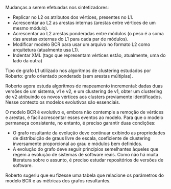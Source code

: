 Mudanças a serem efetuadas nos sintetizadores:
  * Replicar no L2 os atributos dos vértices, presentes no L1.
  * Acrescentar ao L2 as arestas internas (arestas entre vértices de um mesmo módulo).
  * Acrescentar ao L2 arestas ponderadas entre módulos (o peso é a soma das arestas externas do L1 para cada par de módulos).
  * Modificar modelo BCR para usar um arquivo no formato L2 como arquitetura (atualmente usa L1).
  * Indentar XML (tags que representam vértices estão, atualmente, uma do lado da outra)

Tipo de grafo L1 utilizado nos algoritmos de clustering estudados por Roberto: grafo orientado ponderado (sem arestas múltiplas).

Roberto agora estuda algoritmos de mapeamento incremental: dadas duas versões de um sistema, v1 e v2, e um clustering de v1, obter um clustering de v2 atribuindo os novos vértices aos clusters previamente identificados. Nesse contexto os modelos evolutivos são essenciais.

O modelo BCR é evolutivo e, embora não contemple a remoção de vértices e arestas, é fácil acrescentar esses eventos ao modelo. Para que o modelo permaneça consistente, no entanto, é preciso garantir duas condições:
  * O grafo resultante da evolução deve continuar exibindo as propriedades de distribuição de graus livre de escala, coeficiente de clustering inversamente proporcional ao grau e módulos bem definidos.
  * A evolução do grafo deve seguir princípios semelhantes àqueles que regem a evolução de sistemas de software reais. Como não há muita literatura sobre o assunto, é preciso estudar repositórios de versões de software.

Roberto sugeriu que eu fizesse uma tabela que relacione os parâmetros do modelo BCR e as métricas dos grafos resultantes.